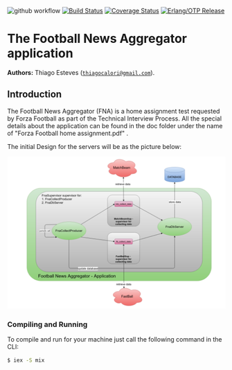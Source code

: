 ![github workflow](https://github.com/thiagoesteves/fna/workflows/Elixir%20CI/badge.svg)
[![Build Status](https://secure.travis-ci.org/thiagoesteves/fna.svg?branch=main)](http://travis-ci.org/thiagoesteves/fna)
[![Coverage Status](https://coveralls.io/repos/github/thiagoesteves/fna/badge.svg?branch=main)](https://coveralls.io/github/thiagoesteves/fna?branch=main)
[![Erlang/OTP Release](https://img.shields.io/badge/Erlang-OTP--23.0-green.svg)](https://github.com/erlang/otp/releases/tag/OTP-23.0)

# The Football News Aggregator application #

__Authors:__ Thiago Esteves ([`thiagocalori@gmail.com`](thiagocalori@gmail.com)).

## Introduction ##

The Football News Aggregator (FNA) is a home assignment test requested by Forza Football as part of the Technical Interview Process. All the special details about the application can be found in the doc folder under the name of "Forza Football home assignment.pdf" .

The initial Design for the servers will be as the picture below:

![FCA Design](/doc/fna_design.png)


### Compiling and Running ###

To compile and run for your machine just call the following command in the CLI:

```bash
$ iex -S mix
```